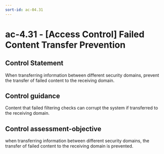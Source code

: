 ```yaml
---
sort-id: ac-04.31
---
```


# ac-4.31 - \[Access Control\] Failed Content Transfer Prevention

## Control Statement

When transferring information between different security domains, prevent the transfer of failed content to the receiving domain.

## Control guidance

Content that failed filtering checks can corrupt the system if transferred to the receiving domain.

## Control assessment-objective

when transferring information between different security domains, the transfer of failed content to the receiving domain is prevented.
